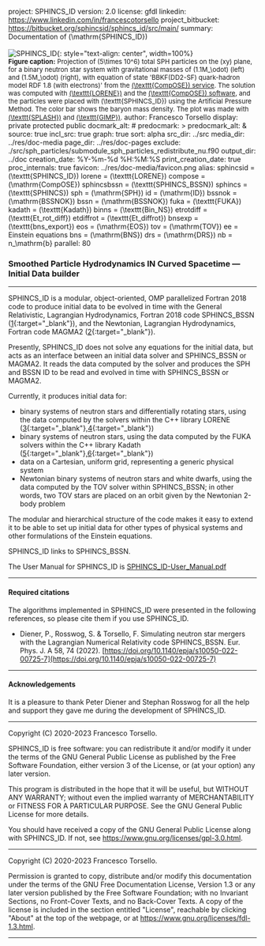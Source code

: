 project: SPHINCS_ID
version: 2.0
license: gfdl
linkedin: https://www.linkedin.com/in/francescotorsello
project_bitbucket: https://bitbucket.org/sphincsid/sphincs_id/src/main/
summary: Documentation of \(\mathrm{SPHINCS\_ID}\) <br /><br /> ![SPHINCS_ID](|media|/binary.png){: style="text-align: center", width=100%} <br /> <font size="2"> **Figure caption:** Projection of \(5\times 10^6\) total SPH particles on the \(xy\) plane, for a binary neutron star system with gravitational masses of \(1.1M_\odot\) (left) and \(1.5M_\odot\) (right), with equation of state 'BBKF(DD2-SF) quark-hadron model RDF 1.8 (with electrons)' from the <a href="https://compose.obspm.fr/" target="_blank">\(\texttt{CompOSE}\) service</a>. The solution was computed with <a href="https://lorene.obspm.fr/" target="_blank">\(\texttt{LORENE}\)</a> and the <a href="https://compose.obspm.fr/software" target="_blank">\(\texttt{CompOSE}\) software</a>, and the particles were placed with \(\texttt{SPHINCS_ID}\) using the Artificial Pressure Method. The color bar shows the baryon mass density. The plot was made with <a href="https://doi.org/10.1071/AS07022" target="_blank">\(\texttt{SPLASH}\)</a> and <a href="https://www.gimp.org/" target="_blank">\(\texttt{GIMP}\)</a>. </font>
author: Francesco Torsello
display: private
         protected
         public
docmark_alt: #
predocmark: >
predocmark_alt: &
source: true
incl_src: true
graph: true
sort: alpha
src_dir: ../src
media_dir: ../res/doc-media
page_dir: ../res/doc-pages
exclude: ./src/sph_particles/submodule_sph_particles_redistribute_nu.f90
output_dir: ../doc
creation_date: %Y-%m-%d %H:%M:%S
print_creation_date: true
proc_internals: true
favicon: ../res/doc-media/favicon.png
alias: sphincsid = \(\texttt{SPHINCS_ID}\)
       lorene = \(\texttt{LORENE}\)
       compose = \(\mathrm{CompOSE}\)
       sphincsbssn = \(\texttt{SPHINCS_BSSN}\)
       sphincs = \(\texttt{SPHINCS}\)
       sph = \(\mathrm{SPH}\)
       id = \(\mathrm{ID}\)
       bssnok = \(\mathrm{BSSNOK}\)
       bssn = \(\mathrm{BSSNOK}\)
       fuka = \(\texttt{FUKA}\)
       kadath = \(\texttt{Kadath}\)
       binns = \(\texttt{Bin_NS}\)
       etrotdiff = \(\texttt{Et_rot_diff}\)
       etdiffrot = \(\texttt{Et_diffrot}\)
       bnsexp = \(\texttt{bns_export}\)
       eos = \(\mathrm{EOS}\)
       tov = \(\mathrm{TOV}\)
       ee = Einstein equations
       bns = \(\mathrm{BNS}\)
       drs = \(\mathrm{DRS}\)
       nb = n_\mathrm{b}
parallel: 80
<!---graph_dir: ../res/doc-graphs--->

### **S**moothed **P**article **H**ydrodynamics **IN** **C**urved **S**pacetime &mdash; **I**nitial **D**ata builder
___

SPHINCS_ID is a modular, object-oriented, OMP parallelized Fortran 2018 code to produce initial data to be evolved in time with the General Relativistic, Lagrangian Hydrodynamics, Fortran 2018 code SPHINCS_BSSN ([1][1]{:target="_blank"}), and the Newtonian, Lagrangian Hydrodynamics, Fortran code MAGMA2 ([2][2]{:target="_blank"}).

Presently, SPHINCS_ID does not solve any equations for the initial data, but acts as an interface between an initial data solver and SPHINCS_BSSN or MAGMA2. It reads the data computed by the solver and produces the SPH and BSSN ID to be read and evolved in time with SPHINCS_BSSN or MAGMA2.

Currently, it produces initial data for:

  - binary systems of neutron stars and differentially rotating stars, using the data computed by the solvers within the C++ library LORENE ([3][3]{:target="_blank"},[4][4]{:target="_blank"})
  - binary systems of neutron stars, using the data computed by the FUKA solvers within the C++ library Kadath ([5][5]{:target="_blank"},[6][6]{:target="_blank"})
  - data on a Cartesian, uniform grid, representing a generic physical system
  - Newtonian binary systems of neutron stars and white dwarfs, using the data computed by the TOV solver within SPHINCS_BSSN; in other words, two TOV stars are placed on an orbit given by the Newtonian 2-body problem

The modular and hierarchical structure of the code makes it easy to extend it to be able to set up initial data for other types of physical systems and other formulations of the Einstein equations.

SPHINCS_ID links to SPHINCS_BSSN.

The User Manual for SPHINCS_ID is <a href="page/SPHINCS_ID-User_Manual.pdf" target="_blank">SPHINCS_ID-User_Manual.pdf</a>

---

#### Required citations

The algorithms implemented in SPHINCS_ID were presented in the following references, so please cite them if you use SPHINCS_ID.

- Diener, P., Rosswog, S. & Torsello, F. Simulating neutron star mergers with the Lagrangian Numerical Relativity code SPHINCS_BSSN. Eur. Phys. J. A 58, 74 (2022). [https://doi.org/10.1140/epja/s10050-022-00725-7](https://doi.org/10.1140/epja/s10050-022-00725-7)

---

#### Acknowledgements

It is a pleasure to thank Peter Diener and Stephan Rosswog for all the help and support they gave me during the development of SPHINCS_ID.

---

Copyright (C) 2020-2023 Francesco Torsello.

SPHINCS_ID is free software: you can redistribute it and/or modify
it under the terms of the GNU General Public License as published by
the Free Software Foundation, either version 3 of the License, or
(at your option) any later version.

This program is distributed in the hope that it will be useful,
but WITHOUT ANY WARRANTY; without even the implied warranty of
MERCHANTABILITY or FITNESS FOR A PARTICULAR PURPOSE. See the
GNU General Public License for more details.

You should have received a copy of the GNU General Public License
along with SPHINCS_ID. If not, see <https://www.gnu.org/licenses/gpl-3.0.html>.

---

Copyright (C) 2020-2023 Francesco Torsello.

Permission is granted to copy, distribute and/or modify this documentation
under the terms of the GNU Free Documentation License, Version 1.3
or any later version published by the Free Software Foundation;
with no Invariant Sections, no Front-Cover Texts, and no Back-Cover Texts.
A copy of the license is included in the section entitled "License", reachable by clicking "About" at the top of the webpage, or at <https://www.gnu.org/licenses/fdl-1.3.html>.

---

[1]: <https://iopscience.iop.org/article/10.1088/1361-6382/abee65>
[2]: <https://academic.oup.com/mnras/article/498/3/4230/5897370>
[3]: <https://lorene.obspm.fr/>
[4]: <https://arxiv.org/abs/gr-qc/0007028>
[5]: <https://kadath.obspm.fr/fuka/>
[6]: <https://arxiv.org/abs/2103.09911>
[7]: <https://www.gnu.org/licenses/gpl-3.0.en.html>
[8]: <https://doi.org/10.1071/AS07022>
